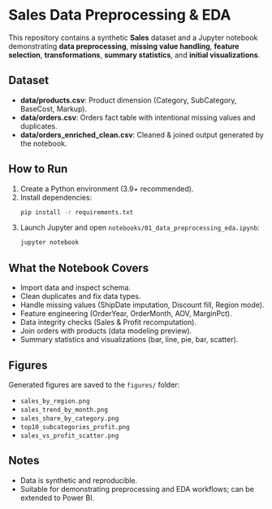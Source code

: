 # Sales Data Preprocessing & EDA

This repository contains a synthetic **Sales** dataset and a Jupyter notebook demonstrating **data preprocessing**, **missing value handling**, **feature selection**, **transformations**, **summary statistics**, and **initial visualizations**.

## Dataset
- **data/products.csv**: Product dimension (Category, SubCategory, BaseCost, Markup).
- **data/orders.csv**: Orders fact table with intentional missing values and duplicates.
- **data/orders_enriched_clean.csv**: Cleaned & joined output generated by the notebook.

## How to Run
1. Create a Python environment (3.9+ recommended).
2. Install dependencies:
   ```bash
   pip install -r requirements.txt
   ```
3. Launch Jupyter and open `notebooks/01_data_preprocessing_eda.ipynb`:
   ```bash
   jupyter notebook
   ```

## What the Notebook Covers
- Import data and inspect schema.
- Clean duplicates and fix data types.
- Handle missing values (ShipDate imputation, Discount fill, Region mode).
- Feature engineering (OrderYear, OrderMonth, AOV, MarginPct).
- Data integrity checks (Sales & Profit recomputation).
- Join orders with products (data modeling preview).
- Summary statistics and visualizations (bar, line, pie, bar, scatter).

## Figures
Generated figures are saved to the `figures/` folder:
- `sales_by_region.png`
- `sales_trend_by_month.png`
- `sales_share_by_category.png`
- `top10_subcategories_profit.png`
- `sales_vs_profit_scatter.png`

## Notes
- Data is synthetic and reproducible.
- Suitable for demonstrating preprocessing and EDA workflows; can be extended to Power BI.

